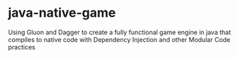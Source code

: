 # java-native-game
Using Gluon and Dagger to create a fully functional game engine in java that compiles to native code with Dependency Injection and other Modular Code practices

